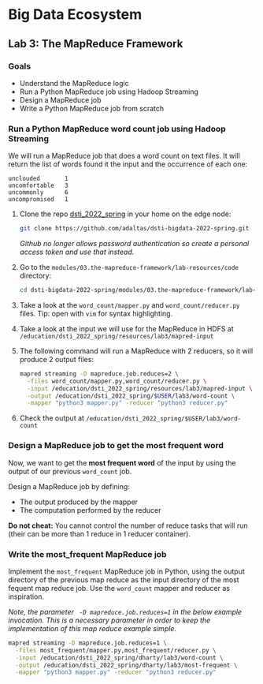 # Big Data Ecosystem

## Lab 3: The MapReduce Framework

### Goals

- Understand the MapReduce logic
- Run a Python MapReduce job using Hadoop Streaming
- Design a MapReduce job
- Write a Python MapReduce job from scratch

### Run a Python MapReduce word count job using Hadoop Streaming

We will run a MapReduce job that does a word count on text files. It will return the list of words found it the input and the occurrence of each one:

```
unclouded       1
uncomfortable   3
uncommonly      6
uncompromised   1
```

1. Clone the repo [dsti_2022_spring](https://github.com/adaltas/dsti-bigdata-2022-spring.git) in your home on the edge node:
   ```bash
   git clone https://github.com/adaltas/dsti-bigdata-2022-spring.git
   ```
   *Github no longer allows password authentication so create a personal access token and use that instead.*
2. Go to the `modules/03.the-mapreduce-framework/lab-resources/code` directory:

   ```bash
   cd dsti-bigdata-2022-spring/modules/03.the-mapreduce-framework/lab-resources/code
   ```

3. Take a look at the `word_count/mapper.py` and `word_count/reducer.py` files. Tip: open with `vim` for syntax highlighting.
4. Take a look at the input we will use for the MapReduce in HDFS at `/education/dsti_2022_spring/resources/lab3/mapred-input`
5. The following command will run a MapReduce with 2 reducers, so it will produce 2 output files:
   ```bash
   mapred streaming -D mapreduce.job.reduces=2 \
     -files word_count/mapper.py,word_count/reducer.py \
     -input /education/dsti_2022_spring/resources/lab3/mapred-input \
     -output /education/dsti_2022_spring/$USER/lab3/word-count \
     -mapper "python3 mapper.py" -reducer "python3 reducer.py"
   ```
6. Check the output at `/education/dsti_2022_spring/$USER/lab3/word-count`

### Design a MapReduce job to get the most frequent word

Now, we want to get the **most frequent word** of the input by using the output of our previous `word_count` job.

Design a MapReduce job by defining:

- The output produced by the mapper
- The computation performed by the reducer

**Do not cheat:** You cannot control the number of reduce tasks that will run (their can be more than 1 reduce in 1 reducer container).

### Write the most_frequent MapReduce job

Implement the `most_frequent` MapReduce job in Python, using the output directory of the previous map reduce as the input directory of the most fequent map reduce job. Use the `word_count` mapper and reducer as inspiration.

*Note, the parameter ` -D mapreduce.job.reduces=1` in the below example invocation. This is a necessary parameter in order to keep the implementation of this map reduce example simple.*

   ```bash
   mapred streaming -D mapreduce.job.reduces=1 \
     -files most_frequent/mapper.py,most_frequent/reducer.py \
     -input /education/dsti_2022_spring/dharty/lab3/word-count \
     -output /education/dsti_2022_spring/dharty/lab3/most-frequent \
     -mapper "python3 mapper.py" -reducer "python3 reducer.py"
   ```
